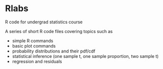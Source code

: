 Rlabs
=====

R code for undergrad statistics course

A series of short R code files covering topics such as
- simple R commands
- basic plot commands
- probability distributions and their pdf/cdf
- statistical inference (one sample t, one sample proportion, two sample t)
- regression and residuals
